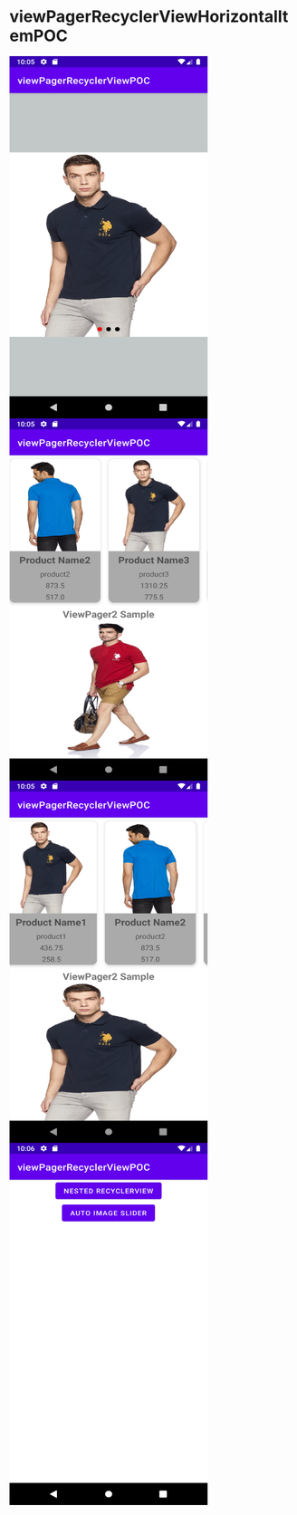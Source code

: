 # viewPagerRecyclerViewHorizontalItemPOC

<img align="left" width="350" height="640" src="screen.png">
<img align="left" width="350" height="640" src="screen1.png">
<img align="left" width="350" height="640" src="screen2.png">
<img align="left" width="350" height="640" src="screen3.png">
